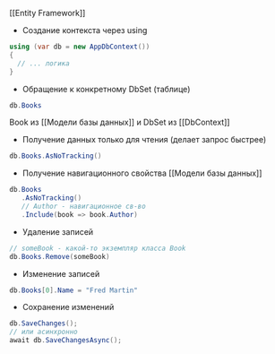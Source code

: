[[Entity Framework]]

- Создание контекста через using
```cs
using (var db = new AppDbContext())
{
  // ... логика
}
```
- Обращение к конкретному DbSet (таблице) 

```cs
db.Books
```
Book из [[Модели базы данных]] и DbSet из [[DbContext]]
- Получение данных только для чтения (делает запрос быстрее)
```cs
db.Books.AsNoTracking()
```
- Получение навигационного свойства [[Модели базы данных]]
```cs
db.Books
   .AsNoTracking()
   // Author - навигационное св-во
   .Include(book => book.Author)
```
- Удаление записей
```cs
// someBook - какой-то экземпляр класса Book
db.Books.Remove(someBook)
```
- Изменение записей
```cs
db.Books[0].Name = "Fred Martin"
```
- Сохранение  изменений
```cs
db.SaveChanges();
// или асинхронно
await db.SaveChangesAsync();
```